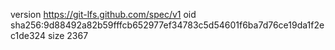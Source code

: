 version https://git-lfs.github.com/spec/v1
oid sha256:9d88492a82b59fffcb652977ef34783c5d54601f6ba7d76ce19da1f2ec1de324
size 2367

